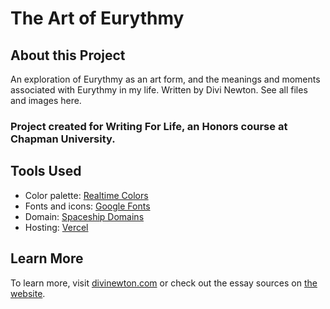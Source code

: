 # The Art of Eurythmy

## About this Project
An exploration of Eurythmy as an art form, and the meanings and moments associated with Eurythmy in my life. Written by Divi Newton. 
See all files and images here.

### Project created for Writing For Life, an Honors course at Chapman University.

## Tools Used
- Color palette: [Realtime Colors](https://www.realtimecolors.com/?colors=f4e2e6-1e0a0f-e08da2-8e203c-de4b70&fonts=Inter-Inter)
- Fonts and icons: [Google Fonts](https://fonts.google.com/share?selection.family=Work+Sans:ital,wght@0,100..900;1,100..900)
- Domain: [Spaceship Domains](https://www.spaceship.com/launchpad/)
- Hosting: [Vercel](https://vercel.com/)

## Learn More
To learn more, visit [divinewton.com](https://www.divinewton.com/) or check out the essay sources on [the website](https://eurythmy.divinewton.com/).
